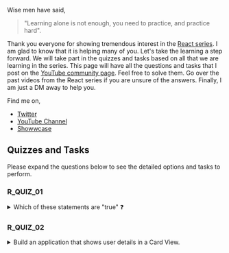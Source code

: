 Wise men have said, 

> "Learning alone is not enough, you need to practice, and practice hard". 

Thank you everyone for showing tremendous interest in the [React series](https://www.youtube.com/watch?v=ODKIxaSMgpU&list=PLIJrr73KDmRyrDnDFy-hHvQ24rRjz6e_J). I am glad to know that it is helping many of you. Let's take the learning a step forward. We will
take part in the quizzes and tasks based on all that we are learning in the series. This page will have all the questions and tasks that I post on the [YouTube community page](https://www.youtube.com/c/TapasAdhikary/community).
Feel free to solve them. Go over the past videos from the React series if you are unsure of the answers. Finally, I am just a DM away to help you.

Find me on,
- [Twitter](https://twitter.com/tapasadhikary)
- [YouTube Channel](https://www.youtube.com/tapasadhikary)
- [Showwcase](https://www.showwcase.com/atapas398)

## Quizzes and Tasks
Please expand the questions below to see the detailed options and tasks to perform.

### R_QUIZ_01
<details>
<summary>Which of these statements are "true" ❓</summary>
<p>

  - A) In declarative programming, we specify what to do but not how to do it.
  - B) React supports Routing out-of-the-box.
  - C) The State data is private to a component.
  - D) React Hooks are both class-based and function-based.
  - E) useState is a built-in React hook that helps declare and manage the state of a component.

Please [post your answer here](https://www.youtube.com/post/UgkxaASMR0WCUMEcAoBh_nlIyJ4rCJrbRyuY). Feel free to go over the past videos from the React series if you are unsure of the answers. I'll pick up 3 correct responses and mention them in my upcoming video 😀. 
Keep learning!
  </p>
  </details>

### R_QUIZ_02
<details>

  <summary>
    Build an application that shows user details in a Card View.
   </summary>
<p>

  Tasks: 
  
  - ✔️ Here is an API URL that gives you a bunch of user information: [https://json-faker.onrender.com/users](https://json-faker.onrender.com/users) 
(It loads the user data slow and it is intentional)
  - ✔️ You can use the user details in whatever way you want, but each user must be represented in a Card(basically a Square/Rectangular area) in the Card view. 
Hint: Use CSS flex/grid to align the Cards.
  - ✔️ You must show the user image(part of the API response) and at least 4 other pieces of information from the response.
  - ✔️ Go as innovative as you want about the UI design.
  - ✔️ You must use the useState, useEffect built-in hooks.
  - ✔️ You must create at least one Custom Hook.
  - ✔️ Push all the code to a public GitHub repository
  - ✔️ Host the app on Netlify, Vercel, Render, or any other Cloud services.

What do you need to Submit?

Please submit the following as a comment [to this thread once you are done](https://www.youtube.com/channel/UCaYr5yxgOyk599Mnb3TGh-g/community?lb=UgkxkqsZn4kz9RV4s_wyxxpQxLMNFxMNyJGO)!

  - ✅ The GitHub Repo
  - ✅ The URL to access your app

You need to submit it by 🗓️ 3rd April 2022. 

What if you can not complete the tasks? 😟 

  - No worries, still submit with whatever you have done. Please feel free to post your questions queries if you are stuck as a comment below. 
  - I shall respond and make sure that you complete the task 🤗.

The intention here is to do hands-on based on everything we have learned, and let's learn it even very well.
  </p>
 </details>
